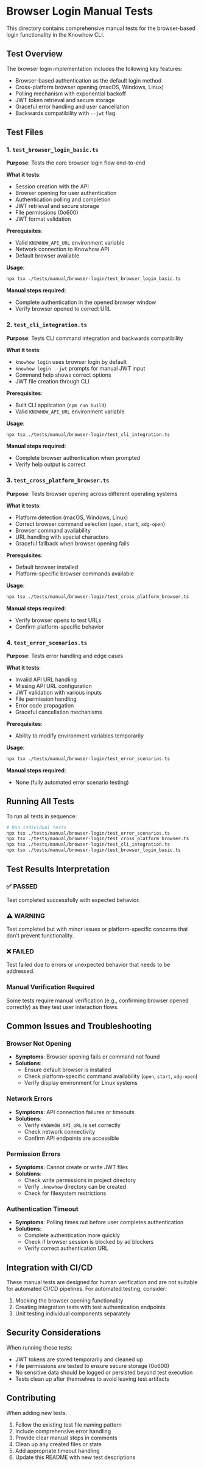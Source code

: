 # Browser Login Manual Tests

This directory contains comprehensive manual tests for the browser-based login functionality in the Knowhow CLI.

## Test Overview

The browser login implementation includes the following key features:
- Browser-based authentication as the default login method
- Cross-platform browser opening (macOS, Windows, Linux)
- Polling mechanism with exponential backoff
- JWT token retrieval and secure storage
- Graceful error handling and user cancellation
- Backwards compatibility with `--jwt` flag

## Test Files

### 1. `test_browser_login_basic.ts`
**Purpose**: Tests the core browser login flow end-to-end

**What it tests**:
- Session creation with the API
- Browser opening for user authentication
- Authentication polling and completion
- JWT retrieval and secure storage
- File permissions (0o600)
- JWT format validation

**Prerequisites**:
- Valid `KNOWHOW_API_URL` environment variable
- Network connection to Knowhow API
- Default browser available

**Usage**:
```bash
npx tsx ./tests/manual/browser-login/test_browser_login_basic.ts
```

**Manual steps required**:
- Complete authentication in the opened browser window
- Verify browser opened to correct URL

### 2. `test_cli_integration.ts`
**Purpose**: Tests CLI command integration and backwards compatibility

**What it tests**:
- `knowhow login` uses browser login by default
- `knowhow login --jwt` prompts for manual JWT input
- Command help shows correct options
- JWT file creation through CLI

**Prerequisites**:
- Built CLI application (`npm run build`)
- Valid `KNOWHOW_API_URL` environment variable

**Usage**:
```bash
npx tsx ./tests/manual/browser-login/test_cli_integration.ts
```

**Manual steps required**:
- Complete browser authentication when prompted
- Verify help output is correct

### 3. `test_cross_platform_browser.ts`
**Purpose**: Tests browser opening across different operating systems

**What it tests**:
- Platform detection (macOS, Windows, Linux)
- Correct browser command selection (`open`, `start`, `xdg-open`)
- Browser command availability
- URL handling with special characters
- Graceful fallback when browser opening fails

**Prerequisites**:
- Default browser installed
- Platform-specific browser commands available

**Usage**:
```bash
npx tsx ./tests/manual/browser-login/test_cross_platform_browser.ts
```

**Manual steps required**:
- Verify browser opens to test URLs
- Confirm platform-specific behavior

### 4. `test_error_scenarios.ts`
**Purpose**: Tests error handling and edge cases

**What it tests**:
- Invalid API URL handling
- Missing API URL configuration
- JWT validation with various inputs
- File permission handling
- Error code propagation
- Graceful cancellation mechanisms

**Prerequisites**:
- Ability to modify environment variables temporarily

**Usage**:
```bash
npx tsx ./tests/manual/browser-login/test_error_scenarios.ts
```

**Manual steps required**:
- None (fully automated error scenario testing)

## Running All Tests

To run all tests in sequence:

```bash
# Run individual tests
npx tsx ./tests/manual/browser-login/test_error_scenarios.ts
npx tsx ./tests/manual/browser-login/test_cross_platform_browser.ts
npx tsx ./tests/manual/browser-login/test_cli_integration.ts
npx tsx ./tests/manual/browser-login/test_browser_login_basic.ts
```

## Test Results Interpretation

### ✅ PASSED
Test completed successfully with expected behavior.

### ⚠️ WARNING  
Test completed but with minor issues or platform-specific concerns that don't prevent functionality.

### ❌ FAILED
Test failed due to errors or unexpected behavior that needs to be addressed.

### Manual Verification Required
Some tests require manual verification (e.g., confirming browser opened correctly) as they test user interaction flows.

## Common Issues and Troubleshooting

### Browser Not Opening
- **Symptoms**: Browser opening fails or command not found
- **Solutions**: 
  - Ensure default browser is installed
  - Check platform-specific command availability (`open`, `start`, `xdg-open`)
  - Verify display environment for Linux systems

### Network Errors
- **Symptoms**: API connection failures or timeouts
- **Solutions**:
  - Verify `KNOWHOW_API_URL` is set correctly
  - Check network connectivity
  - Confirm API endpoints are accessible

### Permission Errors
- **Symptoms**: Cannot create or write JWT files
- **Solutions**:
  - Check write permissions in project directory
  - Verify `.knowhow` directory can be created
  - Check for filesystem restrictions

### Authentication Timeout
- **Symptoms**: Polling times out before user completes authentication
- **Solutions**:
  - Complete authentication more quickly
  - Check if browser session is blocked by ad blockers
  - Verify correct authentication URL

## Integration with CI/CD

These manual tests are designed for human verification and are not suitable for automated CI/CD pipelines. For automated testing, consider:

1. Mocking the browser opening functionality
2. Creating integration tests with test authentication endpoints
3. Unit testing individual components separately

## Security Considerations

When running these tests:
- JWT tokens are stored temporarily and cleaned up
- File permissions are tested to ensure secure storage (0o600)
- No sensitive data should be logged or persisted beyond test execution
- Tests clean up after themselves to avoid leaving test artifacts

## Contributing

When adding new tests:
1. Follow the existing test file naming pattern
2. Include comprehensive error handling
3. Provide clear manual steps in comments
4. Clean up any created files or state
5. Add appropriate timeout handling
6. Update this README with new test descriptions